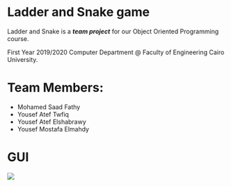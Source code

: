 # Ladder and Snake game

Ladder and Snake is a **_team project_** for our Object Oriented Programming course.

First Year 2019/2020 Computer Department @ Faculty of Engineering Cairo University.

# Team Members:

- Mohamed Saad Fathy
- Yousef Atef Twfiq
- Yousef Atef Elshabrawy
- Yousef Mostafa Elmahdy

# GUI
![](AddLadder%201.bmp)
